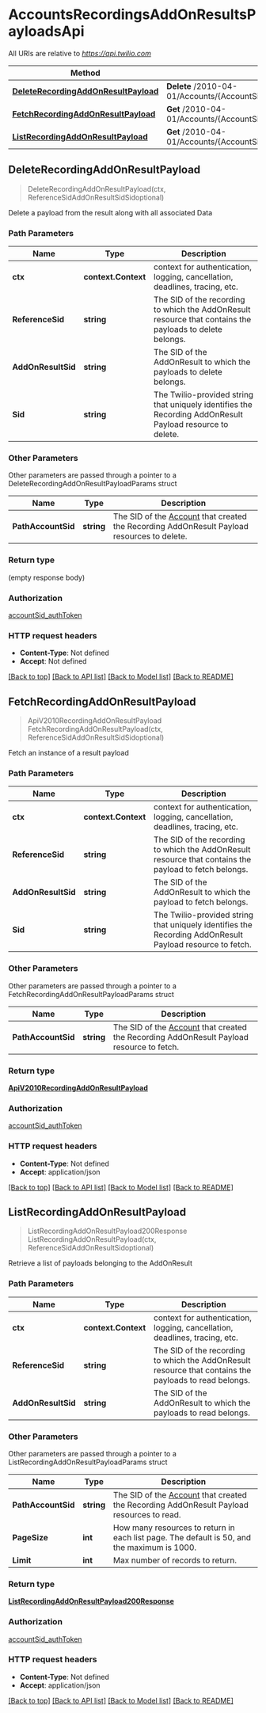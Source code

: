 # AccountsRecordingsAddOnResultsPayloadsApi

All URIs are relative to *https://api.twilio.com*

Method | HTTP request | Description
------------- | ------------- | -------------
[**DeleteRecordingAddOnResultPayload**](AccountsRecordingsAddOnResultsPayloadsApi.md#DeleteRecordingAddOnResultPayload) | **Delete** /2010-04-01/Accounts/{AccountSid}/Recordings/{ReferenceSid}/AddOnResults/{AddOnResultSid}/Payloads/{Sid}.json | 
[**FetchRecordingAddOnResultPayload**](AccountsRecordingsAddOnResultsPayloadsApi.md#FetchRecordingAddOnResultPayload) | **Get** /2010-04-01/Accounts/{AccountSid}/Recordings/{ReferenceSid}/AddOnResults/{AddOnResultSid}/Payloads/{Sid}.json | 
[**ListRecordingAddOnResultPayload**](AccountsRecordingsAddOnResultsPayloadsApi.md#ListRecordingAddOnResultPayload) | **Get** /2010-04-01/Accounts/{AccountSid}/Recordings/{ReferenceSid}/AddOnResults/{AddOnResultSid}/Payloads.json | 



## DeleteRecordingAddOnResultPayload

> DeleteRecordingAddOnResultPayload(ctx, ReferenceSidAddOnResultSidSidoptional)



Delete a payload from the result along with all associated Data

### Path Parameters


Name | Type | Description
------------- | ------------- | -------------
**ctx** | **context.Context** | context for authentication, logging, cancellation, deadlines, tracing, etc.
**ReferenceSid** | **string** | The SID of the recording to which the AddOnResult resource that contains the payloads to delete belongs.
**AddOnResultSid** | **string** | The SID of the AddOnResult to which the payloads to delete belongs.
**Sid** | **string** | The Twilio-provided string that uniquely identifies the Recording AddOnResult Payload resource to delete.

### Other Parameters

Other parameters are passed through a pointer to a DeleteRecordingAddOnResultPayloadParams struct


Name | Type | Description
------------- | ------------- | -------------
**PathAccountSid** | **string** | The SID of the [Account](https://www.twilio.com/docs/iam/api/account) that created the Recording AddOnResult Payload resources to delete.

### Return type

 (empty response body)

### Authorization

[accountSid_authToken](../README.md#accountSid_authToken)

### HTTP request headers

- **Content-Type**: Not defined
- **Accept**: Not defined

[[Back to top]](#) [[Back to API list]](../README.md#documentation-for-api-endpoints)
[[Back to Model list]](../README.md#documentation-for-models)
[[Back to README]](../README.md)


## FetchRecordingAddOnResultPayload

> ApiV2010RecordingAddOnResultPayload FetchRecordingAddOnResultPayload(ctx, ReferenceSidAddOnResultSidSidoptional)



Fetch an instance of a result payload

### Path Parameters


Name | Type | Description
------------- | ------------- | -------------
**ctx** | **context.Context** | context for authentication, logging, cancellation, deadlines, tracing, etc.
**ReferenceSid** | **string** | The SID of the recording to which the AddOnResult resource that contains the payload to fetch belongs.
**AddOnResultSid** | **string** | The SID of the AddOnResult to which the payload to fetch belongs.
**Sid** | **string** | The Twilio-provided string that uniquely identifies the Recording AddOnResult Payload resource to fetch.

### Other Parameters

Other parameters are passed through a pointer to a FetchRecordingAddOnResultPayloadParams struct


Name | Type | Description
------------- | ------------- | -------------
**PathAccountSid** | **string** | The SID of the [Account](https://www.twilio.com/docs/iam/api/account) that created the Recording AddOnResult Payload resource to fetch.

### Return type

[**ApiV2010RecordingAddOnResultPayload**](ApiV2010RecordingAddOnResultPayload.md)

### Authorization

[accountSid_authToken](../README.md#accountSid_authToken)

### HTTP request headers

- **Content-Type**: Not defined
- **Accept**: application/json

[[Back to top]](#) [[Back to API list]](../README.md#documentation-for-api-endpoints)
[[Back to Model list]](../README.md#documentation-for-models)
[[Back to README]](../README.md)


## ListRecordingAddOnResultPayload

> ListRecordingAddOnResultPayload200Response ListRecordingAddOnResultPayload(ctx, ReferenceSidAddOnResultSidoptional)



Retrieve a list of payloads belonging to the AddOnResult

### Path Parameters


Name | Type | Description
------------- | ------------- | -------------
**ctx** | **context.Context** | context for authentication, logging, cancellation, deadlines, tracing, etc.
**ReferenceSid** | **string** | The SID of the recording to which the AddOnResult resource that contains the payloads to read belongs.
**AddOnResultSid** | **string** | The SID of the AddOnResult to which the payloads to read belongs.

### Other Parameters

Other parameters are passed through a pointer to a ListRecordingAddOnResultPayloadParams struct


Name | Type | Description
------------- | ------------- | -------------
**PathAccountSid** | **string** | The SID of the [Account](https://www.twilio.com/docs/iam/api/account) that created the Recording AddOnResult Payload resources to read.
**PageSize** | **int** | How many resources to return in each list page. The default is 50, and the maximum is 1000.
**Limit** | **int** | Max number of records to return.

### Return type

[**ListRecordingAddOnResultPayload200Response**](ListRecordingAddOnResultPayload200Response.md)

### Authorization

[accountSid_authToken](../README.md#accountSid_authToken)

### HTTP request headers

- **Content-Type**: Not defined
- **Accept**: application/json

[[Back to top]](#) [[Back to API list]](../README.md#documentation-for-api-endpoints)
[[Back to Model list]](../README.md#documentation-for-models)
[[Back to README]](../README.md)

